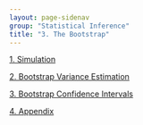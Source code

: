 ```yaml
---
layout: page-sidenav
group: "Statistical Inference"
title: "3. The Bootstrap"
---
```


[1. Simulation](https://sungbinlim.github.io/sl/docs/aos2/3-1)

[2. Bootstrap Variance Estimation](https://sungbinlim.github.io/sl/docs/aos2/3-2)

[3. Bootstrap Confidence Intervals](https://sungbinlim.github.io/sl/docs/aos2/3-3)

[4. Appendix](https://sungbinlim.github.io/sl/docs/aos2/3-4)
